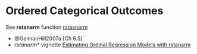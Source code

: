 
# Ordered Categorical Outcomes


See **rstanarm** function [rstasnarm](https://www.rdocumentation.org/packages/rstasnarm/topics/stan_polr)

- @GelmanHill2007a [Ch 6.5]
- *rstanarm** vignette [Estimating Ordinal Regression Models with rstanarm](https://cran.r-project.org/web/packages/rstanarm/vignettes/polr.html)

